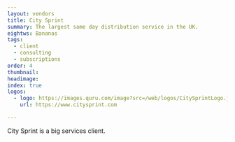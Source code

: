 ```yaml
---
layout: vendors
title: City Sprint
summary: The largest same day distribution service in the UK.
eightws: Bananas
tags:
  - client
  - consulting
  - subscriptions
order: 4
thumbnail:
headimage:
index: true
logos:
  - logo: https://images.quru.com/image?src=/web/logos/CitySprintLogo.jpg
    url: https://www.citysprint.com

---
```


City Sprint is a big services client.
